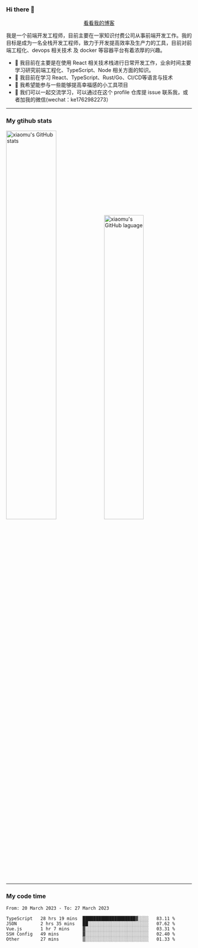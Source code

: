 ### Hi there 👋

<p align="center">
  <a href="https://blog.realjacket.site/">看看我的博客</a>
</p>

我是一个前端开发工程师，目前主要在一家知识付费公司从事前端开发工作。我的目标是成为一名全栈开发工程师，致力于开发提高效率及生产力的工具，目前对前端工程化、devops 相关技术 及 docker 等容器平台有着浓厚的兴趣。

- 🔭 我目前在主要是在使用 React 相关技术栈进行日常开发工作，业余时间主要学习研究前端工程化、TypeScript、Node 相关方面的知识。
- 🌱 我目前在学习 React、TypeScript、Rust/Go、CI/CD等语言与技术
- 👯 我希望能参与一些能够提高幸福感的小工具项目
- 💬 我们可以一起交流学习，可以通过在这个 profile 仓库提 issue 联系我，或者加我的微信(wechat：ke1762982273）

***

### My gtihub stats

<a><img src="https://github-readme-stats-git-masterrstaa-rickstaa.vercel.app/api?username=real-jacket&&show_icons=true" title="xiaomu's GitHub stats" alt="xiaomu's GitHub stats" style="width:52%;"/></a>
<a><img src="https://github-readme-stats-git-masterrstaa-rickstaa.vercel.app/api/top-langs/?username=real-jacket&layout=compact" title="xiaomu's GitHub laguage" alt="xiaomu's GitHub laguage" style="width:46%;"/><a/>

***

### My code time

<!--START_SECTION:waka-->

```text
From: 20 March 2023 - To: 27 March 2023

TypeScript   28 hrs 19 mins  ████████████████████▓░░░░   83.11 %
JSON         2 hrs 35 mins   ██░░░░░░░░░░░░░░░░░░░░░░░   07.62 %
Vue.js       1 hr 7 mins     ▓░░░░░░░░░░░░░░░░░░░░░░░░   03.31 %
SSH Config   49 mins         ▓░░░░░░░░░░░░░░░░░░░░░░░░   02.40 %
Other        27 mins         ▒░░░░░░░░░░░░░░░░░░░░░░░░   01.33 %
```

<!--END_SECTION:waka-->
